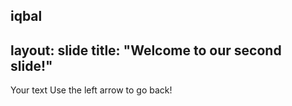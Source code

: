 iqbal
---
layout: slide
title: "Welcome to our second slide!"
---
Your text
Use the left arrow to go back!
